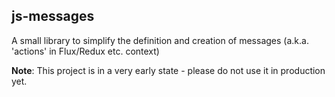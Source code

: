 ## js-messages

A small library to simplify the definition and creation of messages (a.k.a. 'actions' in Flux/Redux etc. context)

**Note**: This project is in a very early state - please do not use it in production yet.
